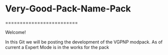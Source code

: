 # Very-Good-Pack-Name-Pack
=========================

Welcome!

In this Git we will be posting the development of the VGPNP modpack. As of current a Expert Mode is in the works for the pack

